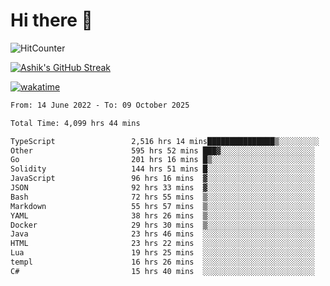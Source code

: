 # Hi there 👋

![HitCounter](https://hits.seeyoufarm.com/api/count/incr/badge.svg?url=https%3A%2F%2Fgithub.com%2Fashrhmn1212%2Fhit-counter)

<!-- ![Contribution Graph](https://github-readme-activity-graph.cyclic.app/graph?username=ashrhmn) -->


<!-- [![Top Langs](https://github-readme-stats.vercel.app/api/top-langs/?username=ashrhmn&layout=compact&theme=synthwave&langs_count=10&card_width=445)](https://github.com/anuraghazra/github-readme-stats) -->

[![Ashik's GitHub Streak](https://github-readme-streak-stats.herokuapp.com/?user=ashrhmn&theme=blood&fire=DD7F1C&background=151515&dates=9f9f9f&border=DD2727)](https://git.io/streak-stats)

<!-- ![Ashik's GitHub stats](https://github-readme-stats.vercel.app/api/?username=ashrhmn&show_icons=true&title_color=fff&icon_color=79ff97&text_color=9f9f9f&bg_color=151515) -->

[![wakatime](https://wakatime.com/badge/user/3df86613-ba63-4631-8e65-0ff18e7becad.svg)](https://wakatime.com/@3df86613-ba63-4631-8e65-0ff18e7becad)

<!--START_SECTION:waka-->

```txt
From: 14 June 2022 - To: 09 October 2025

Total Time: 4,099 hrs 44 mins

TypeScript                 2,516 hrs 14 mins███████████████▒░░░░░░░░░   61.38 %
Other                      595 hrs 52 mins ███▓░░░░░░░░░░░░░░░░░░░░░   14.54 %
Go                         201 hrs 16 mins █▒░░░░░░░░░░░░░░░░░░░░░░░   04.91 %
Solidity                   144 hrs 51 mins █░░░░░░░░░░░░░░░░░░░░░░░░   03.53 %
JavaScript                 96 hrs 16 mins  ▓░░░░░░░░░░░░░░░░░░░░░░░░   02.35 %
JSON                       92 hrs 33 mins  ▓░░░░░░░░░░░░░░░░░░░░░░░░   02.26 %
Bash                       72 hrs 55 mins  ▒░░░░░░░░░░░░░░░░░░░░░░░░   01.78 %
Markdown                   55 hrs 57 mins  ▒░░░░░░░░░░░░░░░░░░░░░░░░   01.37 %
YAML                       38 hrs 26 mins  ▒░░░░░░░░░░░░░░░░░░░░░░░░   00.94 %
Docker                     29 hrs 30 mins  ▒░░░░░░░░░░░░░░░░░░░░░░░░   00.72 %
Java                       23 hrs 46 mins  ░░░░░░░░░░░░░░░░░░░░░░░░░   00.58 %
HTML                       23 hrs 22 mins  ░░░░░░░░░░░░░░░░░░░░░░░░░   00.57 %
Lua                        19 hrs 25 mins  ░░░░░░░░░░░░░░░░░░░░░░░░░   00.47 %
templ                      16 hrs 26 mins  ░░░░░░░░░░░░░░░░░░░░░░░░░   00.40 %
C#                         15 hrs 40 mins  ░░░░░░░░░░░░░░░░░░░░░░░░░   00.38 %
```

<!--END_SECTION:waka-->


<!--### Most Used Languages 
<img src="https://wakatime.com/share/@ashrhmn/24ecb986-5bf8-4607-af7f-0aab08908d8c.png" />

### Favourite Tools
<img src="https://wakatime.com/share/@ashrhmn/f4e08015-f3bc-460a-9228-95a3ba11c604.png" />-->

